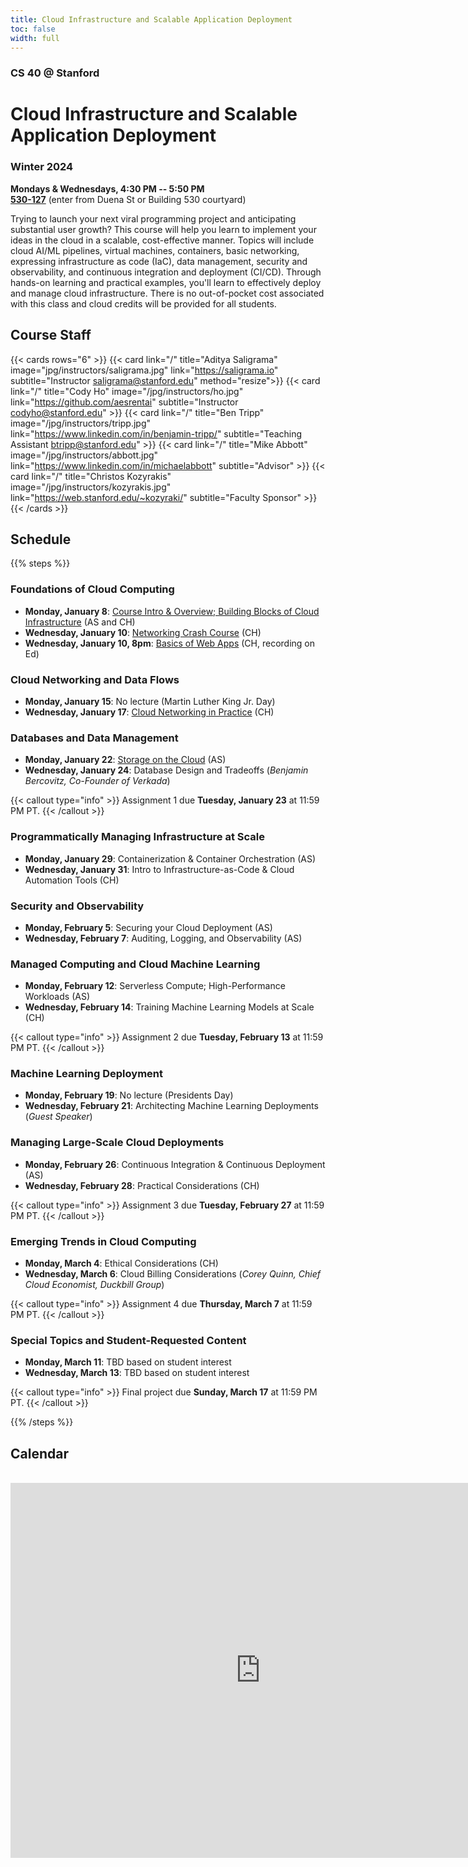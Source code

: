 ```yaml
---
title: Cloud Infrastructure and Scalable Application Deployment
toc: false
width: full
---
```


### CS 40 @ Stanford

# Cloud Infrastructure and Scalable Application Deployment

### Winter 2024

**Mondays & Wednesdays, 4:30 PM -- 5:50 PM** \
**[530-127](https://campus-map.stanford.edu/?srch=530-127)** (enter from Duena St or Building 530 courtyard)

Trying to launch your next viral programming project and anticipating substantial user growth? This course will help you learn to implement your ideas in the cloud in a scalable, cost-effective manner. Topics will include cloud AI/ML pipelines, virtual machines, containers, basic networking, expressing infrastructure as code (IaC), data management, security and observability, and continuous integration and deployment (CI/CD). Through hands-on learning and practical examples, you'll learn to effectively deploy and manage cloud infrastructure. There is no out-of-pocket cost associated with this class and cloud credits will be provided for all students.

## Course Staff

{{< cards rows="6" >}}
  {{< card link="/" title="Aditya Saligrama" image="jpg/instructors/saligrama.jpg" link="https://saligrama.io" subtitle="Instructor&#10;saligrama@stanford.edu" method="resize">}}
  {{< card link="/" title="Cody Ho" image="/jpg/instructors/ho.jpg" link="https://github.com/aesrentai" subtitle="Instructor&#10;codyho@stanford.edu" >}}
  {{< card link="/" title="Ben Tripp" image="/jpg/instructors/tripp.jpg" link="https://www.linkedin.com/in/benjamin-tripp/" subtitle="Teaching Assistant&#10;btripp@stanford.edu" >}}
  {{< card link="/" title="Mike Abbott" image="/jpg/instructors/abbott.jpg" link="https://www.linkedin.com/in/michaelabbott" subtitle="Advisor" >}}
  {{< card link="/" title="Christos Kozyrakis" image="/jpg/instructors/kozyrakis.jpg" link="https://web.stanford.edu/~kozyraki/" subtitle="Faculty Sponsor" >}}
{{< /cards >}}

## Schedule

{{% steps %}}

### Foundations of Cloud Computing

* **Monday, January 8**: [Course Intro & Overview; Building Blocks of Cloud Infrastructure](/lectures/2024-01-08-intro.pdf) (AS and CH)
* **Wednesday, January 10**: [Networking Crash Course](/lectures/2024-01-10-networking-crash-course.pdf) (CH)
* **Wednesday, January 10, 8pm**: [Basics of Web Apps](/lectures/2024-01-10-webapp-basics.pdf) (CH, recording on Ed)

### Cloud Networking and Data Flows

* **Monday, January 15**: No lecture (Martin Luther King Jr. Day)
* **Wednesday, January 17**: [Cloud Networking in Practice](/lectures/2024-01-17-cloud-networking.pdf) (CH)

### Databases and Data Management 

* **Monday, January 22**: [Storage on the Cloud](/lectures/2024-01-22-cloud-storage.pdf) (AS)
* **Wednesday, January 24**: Database Design and Tradeoffs (*Benjamin Bercovitz, Co-Founder of Verkada*)


{{< callout type="info" >}}
  Assignment 1 due **Tuesday, January 23** at 11:59 PM PT.
{{< /callout >}}

### Programmatically Managing Infrastructure at Scale

* **Monday, January 29**: Containerization & Container Orchestration (AS)
* **Wednesday, January 31**: Intro to Infrastructure-as-Code & Cloud Automation Tools (CH)

### Security and Observability

* **Monday, February 5**: Securing your Cloud Deployment (AS)
* **Wednesday, February 7**: Auditing, Logging, and Observability (AS)

### Managed Computing and Cloud Machine Learning

* **Monday, February 12**: Serverless Compute; High-Performance Workloads (AS)
* **Wednesday, February 14**: Training Machine Learning Models at Scale (CH)

{{< callout type="info" >}}
  Assignment 2 due **Tuesday, February 13** at 11:59 PM PT.
{{< /callout >}}

### Machine Learning Deployment

* **Monday, February 19**: No lecture (Presidents Day)
* **Wednesday, February 21**: Architecting Machine Learning Deployments (*Guest Speaker*)

### Managing Large-Scale Cloud Deployments

* **Monday, February 26**: Continuous Integration & Continuous Deployment (AS)
* **Wednesday, February 28**: Practical Considerations (CH)

{{< callout type="info" >}}
  Assignment 3 due **Tuesday, February 27** at 11:59 PM PT.
{{< /callout >}}

### Emerging Trends in Cloud Computing

* **Monday, March 4**: Ethical Considerations (CH)
* **Wednesday, March 6**: Cloud Billing Considerations (*Corey Quinn, Chief Cloud Economist, Duckbill Group*)

{{< callout type="info" >}}
  Assignment 4 due **Thursday, March 7** at 11:59 PM PT.
{{< /callout >}}

### Special Topics and Student-Requested Content

* **Monday, March 11**: TBD based on student interest
* **Wednesday, March 13**: TBD based on student interest

{{< callout type="info" >}}
  Final project due **Sunday, March 17** at 11:59 PM PT.
{{< /callout >}}

{{% /steps %}}

## Calendar

<br>

<iframe src="https://calendar.google.com/calendar/embed?src=c_cb7da9d2c706e56401e8dd35408791296e9f0850df3cd3b882e4ed1c64862180%40group.calendar.google.com&ctz=America%2FLos_Angeles" style="border: 0" width="800" height="600" frameborder="0" scrolling="no"></iframe>

